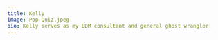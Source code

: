 ```yaml
---
title: Kelly
image: Pop-Quiz.jpeg
bio: Kelly serves as my EDM consultant and general ghost wrangler.
---
```

